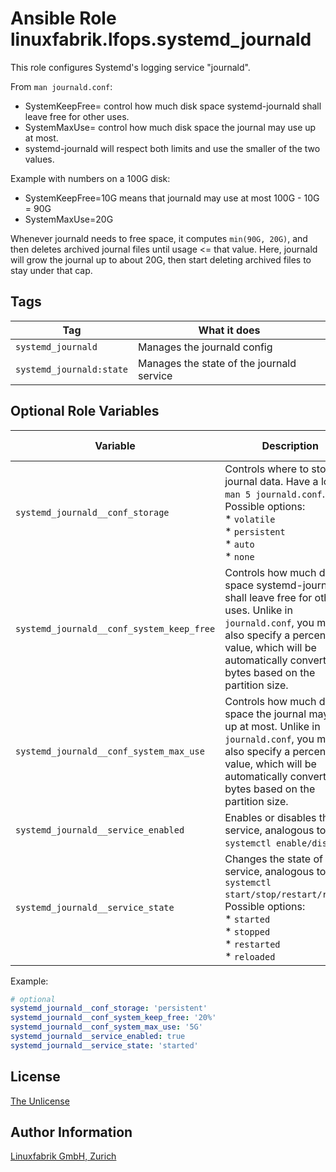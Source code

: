 # Ansible Role linuxfabrik.lfops.systemd_journald

This role configures Systemd's logging service "journald".

From `man journald.conf`:

* SystemKeepFree= control how much disk space systemd-journald shall leave free for other uses.
* SystemMaxUse= control how much disk space the journal may use up at most.
* systemd-journald will respect both limits and use the smaller of the two values.

Example with numbers on a 100G disk:

* SystemKeepFree=10G means that journald may use at most 100G - 10G = 90G
* SystemMaxUse=20G

Whenever journald needs to free space, it computes `min(90G, 20G)`, and then deletes archived journal files until usage <= that value. Here, journald will grow the journal up to about 20G, then start deleting archived files to stay under that cap.


## Tags

| Tag                      | What it does                              |
| ---                      | ------------                              |
| `systemd_journald`       | Manages the journald config               |
| `systemd_journald:state` | Manages the state of the journald service |


## Optional Role Variables

| Variable | Description | Default Value |
| -------- | ----------- | ------------- |
| `systemd_journald__conf_storage` | Controls where to store journal data. Have a look at `man 5 journald.conf`. Possible options: <br> * `volatile` <br> * `persistent` <br> * `auto` <br> * `none` | `'persistent'` |
| `systemd_journald__conf_system_keep_free` | Controls how much disk space systemd-journald shall leave free for other uses. Unlike in `journald.conf`, you may also specify a percentage value, which will be automatically converted to bytes based on the partition size. | `'70%'` |
| `systemd_journald__conf_system_max_use` | Controls how much disk space the journal may use up at most. Unlike in `journald.conf`, you may also specify a percentage value, which will be automatically converted to bytes based on the partition size. | `5G` |
| `systemd_journald__service_enabled`| Enables or disables the service, analogous to `systemctl enable/disable`. | `true` |
| `systemd_journald__service_state` | Changes the state of the service, analogous to `systemctl start/stop/restart/reload`. Possible options:<br> * `started`<br> * `stopped`<br> * `restarted`<br> * `reloaded` | `'started'` |

Example:
```yaml
# optional
systemd_journald__conf_storage: 'persistent'
systemd_journald__conf_system_keep_free: '20%'
systemd_journald__conf_system_max_use: '5G'
systemd_journald__service_enabled: true
systemd_journald__service_state: 'started'
```


## License

[The Unlicense](https://unlicense.org/)


## Author Information

[Linuxfabrik GmbH, Zurich](https://www.linuxfabrik.ch)
